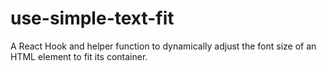 # use-simple-text-fit
A React Hook and helper function to dynamically adjust the font size of an HTML element to fit its container.
